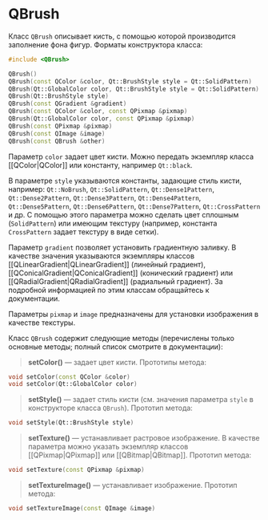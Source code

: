 # QBrush

Класс `QBrush` описывает кисть, с помощью которой производится заполнение фона фигур. Форматы конструктора класса:
```c++
#include <QBrush>

QBrush()
QBrush(const QColor &color, Qt::BrushStyle style = Qt::SolidPattern)
QBrush(Qt::GlobalColor color, Qt::BrushStyle style = Qt::SolidPattern)
QBrush(Qt::BrushStyle style)
QBrush(const QGradient &gradient)
QBrush(const QColor &color, const QPixmap &pixmap)
QBrush(Qt::GlobalColor color, const QPixmap &pixmap)
QBrush(const QPixmap &pixmap)
QBrush(const QImage &image)
QBrush(const QBrush &other)
```

Параметр `color` задает цвет кисти. Можно передать экземпляр класса [[QColor|QColor]] или константу, например `Qt::black`.

В параметре `style` указываются константы, задающие стиль кисти, например: `Qt::NoBrush`, `Qt::SolidPattern`, `Qt::Dense1Pattern`, `Qt::Dense2Pattern`, `Qt::Dense3Pattern`, `Qt::Dense4Pattern`, `Qt::Dense5Pattern`, `Qt::Dense6Pattern`, `Qt::Dense7Pattern`, `Qt::CrossPattern` и др. С помощью этого параметра можно сделать цвет сплошным (`SolidPattern`) или имеющим текстуру (например, константа `CrossPattern` задает текстуру в виде сетки).

Параметр `gradient` позволяет установить градиентную заливку. В качестве значения указываются экземпляры классов [[QLinearGradient|QLinearGradient]] (линейный градиент), [[QConicalGradient|QConicalGradient]] (конический градиент) или [[QRadialGradient|QRadialGradient]] (радиальный градиент). За подробной информацией по этим классам обращайтесь к документации.

Параметры `pixmap` и `image` предназначены для установки изображения в качестве текстуры.

Класс `QBrush` содержит следующие методы (перечислены только основные методы; полный список смотрите в документации):

>**setColor()** — задает цвет кисти. Прототипы метода:
```c++
void setColor(const QColor &color)
void setColor(Qt::GlobalColor color)
```

> **setStyle()** — задает стиль кисти (см. значения параметра `style` в конструкторе класса `QBrush`). Прототип метода:
```c++
void setStyle(Qt::BrushStyle style)
```

> **setTexture()** — устанавливает растровое изображение. В качестве параметра можно указать экземпляр классов [[QPixmap|QPixmap]] или [[QBitmap|QBitmap]]. Прототип метода:
```c++
void setTexture(const QPixmap &pixmap)
```

> **setTextureImage()** — устанавливает изображение. Прототип метода:
```c++
void setTextureImage(const QImage &image)
```

